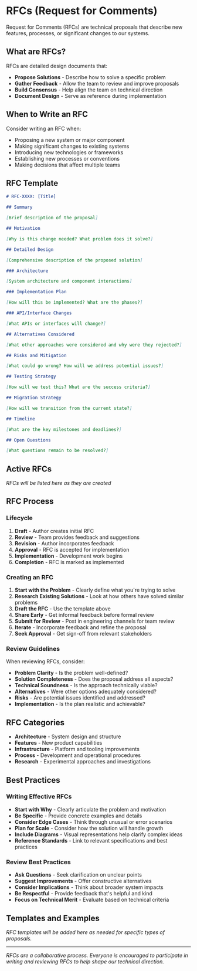 # RFCs (Request for Comments)

Request for Comments (RFCs) are technical proposals that describe new features, processes, or significant changes to our systems.

## What are RFCs?

RFCs are detailed design documents that:

- **Propose Solutions** - Describe how to solve a specific problem
- **Gather Feedback** - Allow the team to review and improve proposals
- **Build Consensus** - Help align the team on technical direction
- **Document Design** - Serve as reference during implementation

## When to Write an RFC

Consider writing an RFC when:

- Proposing a new system or major component
- Making significant changes to existing systems
- Introducing new technologies or frameworks
- Establishing new processes or conventions
- Making decisions that affect multiple teams

## RFC Template

```markdown
# RFC-XXXX: [Title]

## Summary

[Brief description of the proposal]

## Motivation

[Why is this change needed? What problem does it solve?]

## Detailed Design

[Comprehensive description of the proposed solution]

### Architecture

[System architecture and component interactions]

### Implementation Plan

[How will this be implemented? What are the phases?]

### API/Interface Changes

[What APIs or interfaces will change?]

## Alternatives Considered

[What other approaches were considered and why were they rejected?]

## Risks and Mitigation

[What could go wrong? How will we address potential issues?]

## Testing Strategy

[How will we test this? What are the success criteria?]

## Migration Strategy

[How will we transition from the current state?]

## Timeline

[What are the key milestones and deadlines?]

## Open Questions

[What questions remain to be resolved?]
```

## Active RFCs

*RFCs will be listed here as they are created*

## RFC Process

### Lifecycle

1. **Draft** - Author creates initial RFC
2. **Review** - Team provides feedback and suggestions
3. **Revision** - Author incorporates feedback
4. **Approval** - RFC is accepted for implementation
5. **Implementation** - Development work begins
6. **Completion** - RFC is marked as implemented

### Creating an RFC

1. **Start with the Problem** - Clearly define what you're trying to solve
2. **Research Existing Solutions** - Look at how others have solved similar problems
3. **Draft the RFC** - Use the template above
4. **Share Early** - Get informal feedback before formal review
5. **Submit for Review** - Post in engineering channels for team review
6. **Iterate** - Incorporate feedback and refine the proposal
7. **Seek Approval** - Get sign-off from relevant stakeholders

### Review Guidelines

When reviewing RFCs, consider:

- **Problem Clarity** - Is the problem well-defined?
- **Solution Completeness** - Does the proposal address all aspects?
- **Technical Soundness** - Is the approach technically viable?
- **Alternatives** - Were other options adequately considered?
- **Risks** - Are potential issues identified and addressed?
- **Implementation** - Is the plan realistic and achievable?

## RFC Categories

- **Architecture** - System design and structure
- **Features** - New product capabilities
- **Infrastructure** - Platform and tooling improvements
- **Process** - Development and operational procedures
- **Research** - Experimental approaches and investigations

## Best Practices

### Writing Effective RFCs

- **Start with Why** - Clearly articulate the problem and motivation
- **Be Specific** - Provide concrete examples and details
- **Consider Edge Cases** - Think through unusual or error scenarios
- **Plan for Scale** - Consider how the solution will handle growth
- **Include Diagrams** - Visual representations help clarify complex ideas
- **Reference Standards** - Link to relevant specifications and best practices

### Review Best Practices

- **Ask Questions** - Seek clarification on unclear points
- **Suggest Improvements** - Offer constructive alternatives
- **Consider Implications** - Think about broader system impacts
- **Be Respectful** - Provide feedback that's helpful and kind
- **Focus on Technical Merit** - Evaluate based on technical criteria

## Templates and Examples

*RFC templates will be added here as needed for specific types of proposals.*

---

*RFCs are a collaborative process. Everyone is encouraged to participate in writing and reviewing RFCs to help shape our technical direction.*
